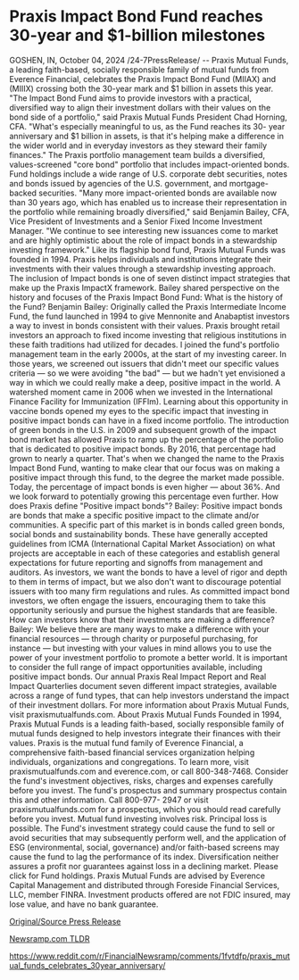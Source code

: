 # Praxis Impact Bond Fund reaches 30-year and $1-billion milestones

GOSHEN, IN, October 04, 2024 /24-7PressRelease/ -- Praxis Mutual Funds, a leading faith-based, socially responsible family of mutual funds from Everence Financial, celebrates the Praxis Impact Bond Fund (MIIAX) and (MIIIX) crossing both the 30-year mark and $1 billion in assets this year.  "The Impact Bond Fund aims to provide investors with a practical, diversified way to align their investment dollars with their values on the bond side of a portfolio," said Praxis Mutual Funds President Chad Horning, CFA. "What's especially meaningful to us, as the Fund reaches its 30- year anniversary and $1 billion in assets, is that it's helping make a difference in the wider world and in everyday investors as they steward their family finances."  The Praxis portfolio management team builds a diversified, values-screened "core bond" portfolio that includes impact-oriented bonds. Fund holdings include a wide range of U.S. corporate debt securities, notes and bonds issued by agencies of the U.S. government, and mortgage-backed securities.  "Many more impact-oriented bonds are available now than 30 years ago, which has enabled us to increase their representation in the portfolio while remaining broadly diversified," said Benjamin Bailey, CFA, Vice President of Investments and a Senior Fixed Income Investment Manager. "We continue to see interesting new issuances come to market and are highly optimistic about the role of impact bonds in a stewardship investing framework."  Like its flagship bond fund, Praxis Mutual Funds was founded in 1994. Praxis helps individuals and institutions integrate their investments with their values through a stewardship investing approach. The inclusion of Impact bonds is one of seven distinct impact strategies that make up the Praxis ImpactX framework.  Bailey shared perspective on the history and focuses of the Praxis Impact Bond Fund:  What is the history of the Fund?   Benjamin Bailey: Originally called the Praxis Intermediate Income Fund, the fund launched in 1994 to give Mennonite and Anabaptist investors a way to invest in bonds consistent with their values. Praxis brought retail investors an approach to fixed income investing that religious institutions in these faith traditions had utilized for decades.  I joined the fund's portfolio management team in the early 2000s, at the start of my investing career. In those years, we screened out issuers that didn't meet our specific values criteria — so we were avoiding "the bad" — but we hadn't yet envisioned a way in which we could really make a deep, positive impact in the world.  A watershed moment came in 2006 when we invested in the International Finance Facility for Immunization (IFFIm). Learning about this opportunity in vaccine bonds opened my eyes to the specific impact that investing in positive impact bonds can have in a fixed income portfolio.  The introduction of green bonds in the U.S. in 2009 and subsequent growth of the impact bond market has allowed Praxis to ramp up the percentage of the portfolio that is dedicated to positive impact bonds. By 2016, that percentage had grown to nearly a quarter. That's when we changed the name to the Praxis Impact Bond Fund, wanting to make clear that our focus was on making a positive impact through this fund, to the degree the market made possible. Today, the percentage of impact bonds is even higher — about 36%. And we look forward to potentially growing this percentage even further.  How does Praxis define "Positive impact bonds"?  Bailey: Positive impact bonds are bonds that make a specific positive impact to the climate and/or communities. A specific part of this market is in bonds called green bonds, social bonds and sustainability bonds. These have generally accepted guidelines from ICMA (International Capital Market Association) on what projects are acceptable in each of these categories and establish general expectations for future reporting and signoffs from management and auditors.  As investors, we want the bonds to have a level of rigor and depth to them in terms of impact, but we also don't want to discourage potential issuers with too many firm regulations and rules. As committed impact bond investors, we often engage the issuers, encouraging them to take this opportunity seriously and pursue the highest standards that are feasible.  How can investors know that their investments are making a difference?  Bailey: We believe there are many ways to make a difference with your financial resources — through charity or purposeful purchasing, for instance — but investing with your values in mind allows you to use the power of your investment portfolio to promote a better world. It is important to consider the full range of impact opportunities available, including positive impact bonds. Our annual Praxis Real Impact Report and Real Impact Quarterlies document seven different impact strategies, available across a range of fund types, that can help investors understand the impact of their investment dollars.  For more information about Praxis Mutual Funds, visit praxismutualfunds.com.  About Praxis Mutual Funds  Founded in 1994, Praxis Mutual Funds is a leading faith-based, socially responsible family of mutual funds designed to help investors integrate their finances with their values. Praxis is the mutual fund family of Everence Financial, a comprehensive faith-based financial services organization helping individuals, organizations and congregations. To learn more, visit praxismutualfunds.com and everence.com, or call 800-348-7468.  Consider the fund's investment objectives, risks, charges and expenses carefully before you invest. The fund's prospectus and summary prospectus contain this and other information. Call 800-977- 2947 or visit praxismutualfunds.com for a prospectus, which you should read carefully before you invest.  Mutual fund investing involves risk. Principal loss is possible. The Fund's investment strategy could cause the fund to sell or avoid securities that may subsequently perform well, and the application of ESG (environmental, social, governance) and/or faith-based screens may cause the fund to lag the performance of its index.  Diversification neither assures a profit nor guarantees against loss in a declining market.  Please click for Fund holdings.   Praxis Mutual Funds are advised by Everence Capital Management and distributed through Foreside Financial Services, LLC, member FINRA. Investment products offered are not FDIC insured, may lose value, and have no bank guarantee. 

[Original/Source Press Release](https://www.24-7pressrelease.com/press-release/514961/praxis-impact-bond-fund-reaches-30-year-and-1-billion-milestones)
                    

[Newsramp.com TLDR](None) 

https://www.reddit.com/r/FinancialNewsramp/comments/1fvtdfp/praxis_mutual_funds_celebrates_30year_anniversary/